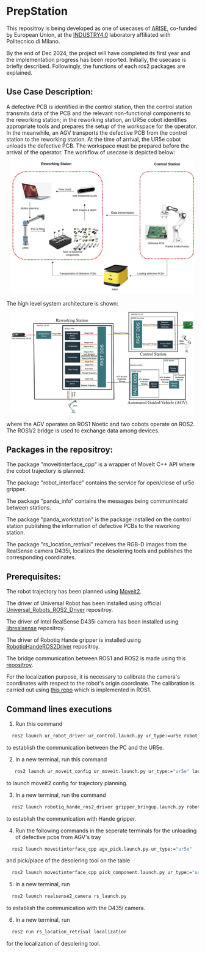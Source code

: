 # PrepStation


This repositroy is being developed as one of usecases of  <a href="https://arise-middleware.eu/">ARISE</a>, co-funded by European Union, at the <a href="https://www.industry40lab.org/">INDUSTRY4.0</a> laboratory affiliated with Politecnico di Milano.

By the end of Dec 2024, the project will have completed its first year and the implementation progress has been reported. Initially, the usecase is briefly described. Followingly, the functions of each ros2 packages are explained. 

## Use Case Description:
A defective PCB is identified in the control station, then the control station transmits data of the PCB and the relevant non-functional components to the reworking station; in the reworking station, an UR5e cobot identifies appropriate tools
and prepares the setup of the workspace for the operator. In the meanwhile, an AGV transports the defective PCB from the control station to the reworking station. At the time of arrival, the UR5e cobot unloads the defective PCB. The workspace must be prepared before the arrival of the operator. 
The workflow of usecase is depicted below:
<p align="center">
  <img src="material/arise_usecase1.png" alt="Image 1" width="480"/></a>
</p>

The high level system architecture is shown:
<p align="center">
  <img src="material/arise_usecase1_system architecture.png" alt="Image 1" width="480"/></a>
</p>

 where the AGV operates on ROS1 Noetic and two cobots operate on ROS2. The ROS1/2 bridge is used to exchange data among devices.

## Packages in the repositroy:

The package "moveitinterface_cpp" is a wrapper of MoveIt C++ API where the cobot trajectory is planned.

The package "robot_interface" contains the service for open/close of ur5e gripper. 

The package "panda_info" contains the messages being communincatd between stations. 

The package "panda_workstation" is the package installed on the control station publishing the information of defective PCBs to the reworking station.

The package "rs_location_retrival" receives the RGB-D images from the RealSense camera D435i, localizes the desolering tools and publishes the corresponding coordinates.

## Prerequisites:
The robot trajectory has been planned using <a href="https://github.com/moveit/moveit2/tree/main">Moveit2</a>.

The driver of Universal Robot has been installed using official <a href="https://github.com/UniversalRobots/Universal_Robots_ROS2_Driver/tree/main"> Universal_Robots_ROS2_Driver</a> repositroy. 

The driver of Intel RealSense D435i camera has been installed using 
<a href="https://github.com/IntelRealSense/realsense-ros">librealsense</a> repositroy.

The driver of Robotiq Hande gripper is installed using 
<a href="https://github.com/patsyuk03/RobotiqHandeROS2Driver/tree/main">RobotiqHandeROS2Driver</a> repositroy.

The bridge communication between ROS1 and ROS2 is made using this
<a href="https://github.com/ros2/ros1_bridge"> repositroy</a>.

For the localization purpose, it is necessary to calibrate the camera's coordinates with respect to the robot's origin coordinate. The calibration is carried out using <a href="https://github.com/IFL-CAMP/easy_handeye">this repo</a> which is implemented in ROS1.
## Command lines executions

1. Run this command 
```bash
  ros2 launch ur_robot_driver ur_control.launch.py ur_type:=ur5e robot_ip:=192.168.0.100 launch_rviz:=false
```
to establish the communication between the PC and the UR5e.

2. In a new terminal, run this command 
```bash
   ros2 launch ur_moveit_config ur_moveit.launch.py ur_type:="ur5e" launch_rviz:=false
```
to launch moveit2 config for trajectory planning.

3. In a new terminal, run the command
```bash
  ros2 launch robotiq_hande_ros2_driver gripper_bringup.launch.py robot_ip:=192.168.0.100
```
to establish the communication with Hande gripper.

4. Run the following commands in the seperate terminals for the unloading of defective pcbs from AGV's tray
```bash
  ros2 launch moveitinterface_cpp agv_pick.launch.py ur_type:="ur5e"
```
and pick/place of the desolering tool on the table
```bash
  ros2 launch moveitinterface_cpp pick_component.launch.py ur_type:="ur5e"
```
5. In a new terminal, run 
```bash
  ros2 launch realsense2_camera rs_launch.py
```
to establish the communication with the D435i camera.

6. In a new terminal, run
```bash
  ros2 run rs_location_retrival localization 
```
for the localization of desolering tool. 